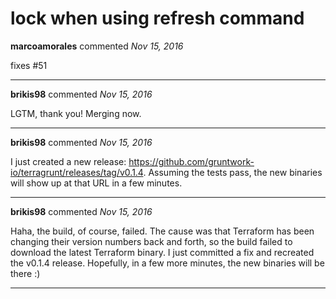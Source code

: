 # lock when using refresh command

**marcoamorales** commented *Nov 15, 2016*

fixes #51 
<br />
***


**brikis98** commented *Nov 15, 2016*

LGTM, thank you! Merging now.

***

**brikis98** commented *Nov 15, 2016*

I just created a new release: https://github.com/gruntwork-io/terragrunt/releases/tag/v0.1.4. Assuming the tests pass, the new binaries will show up at that URL in a few minutes.

***

**brikis98** commented *Nov 15, 2016*

Haha, the build, of course, failed. The cause was that Terraform has been changing their version numbers back and forth, so the build failed to download the latest Terraform binary. I just committed a fix and recreated the v0.1.4 release. Hopefully, in a few more minutes, the new binaries will be there :)

***

